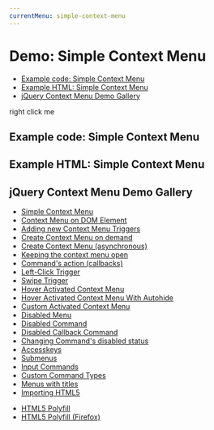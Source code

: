 ```yaml
---
currentMenu: simple-context-menu
---
```


# Demo: Simple Context Menu

<!-- START doctoc generated TOC please keep comment here to allow auto update -->
<!-- DON'T EDIT THIS SECTION, INSTEAD RE-RUN doctoc TO UPDATE -->


- [Example code: Simple Context Menu](#example-code-simple-context-menu)
- [Example HTML: Simple Context Menu](#example-html-simple-context-menu)
- [jQuery Context Menu Demo Gallery](#jquery-context-menu-demo-gallery)

<!-- END doctoc generated TOC please keep comment here to allow auto update -->

<span class="context-menu-one btn btn-neutral">right click me</span>

## Example code: Simple Context Menu

<script type="text/javascript" class="showcase">
    $(function() {
        $.contextMenu({
            selector: '.context-menu-one', 
            callback: function(key, options) {
                var m = "clicked: " + key;
                window.console && console.log(m) || alert(m); 
            },
            items: {
                "edit": {name: "Edit", icon: "edit"},
                "cut": {name: "Cut", icon: "cut"},
               copy: {name: "Copy", icon: "copy"},
                "paste": {name: "Paste", icon: "paste"},
                "delete": {name: "Delete", icon: "delete"},
                "sep1": "---------",
                "quit": {name: "Quit", icon: function(){
                    return 'context-menu-icon context-menu-icon-quit';
                }}
            }
        });
        
        $('.context-menu-one').on('click', function(e){
            console.log('clicked', this);
        })    
    });
</script>

## Example HTML: Simple Context Menu
<div style="display:none;" class="showcase" data-showcase-import=".context-menu-one"></div>

## jQuery Context Menu Demo Gallery

*   [Simple Context Menu](demo.html)
*   [Context Menu on DOM Element](demo/on-dom-element.html)
*   [Adding new Context Menu Triggers](demo/dynamic.html)
*   [Create Context Menu on demand](demo/dynamic-create.html)
*   [Create Context Menu (asynchronous)](demo/async-create.html)
*   [Keeping the context menu open](demo/keeping-contextmenu-open.html)
*   [Command's action (callbacks)](demo/callback.html)
*   [Left-Click Trigger](demo/trigger-left-click.html)
*   [Swipe Trigger](demo/trigger-swipe.html)
*   [Hover Activated Context Menu](demo/trigger-hover.html)
*   [Hover Activated Context Menu With Autohide](demo/trigger-hover-autohide.html)
*   [Custom Activated Context Menu](demo/trigger-custom.html)
*   [Disabled Menu](demo/disabled-menu.html)
*   [Disabled Command](demo/disabled.html)
*   [Disabled Callback Command](demo/disabled-callback.html)
*   [Changing Command's disabled status](demo/disabled-changing.html)
*   [Accesskeys](demo/accesskeys.html)
*   [Submenus](demo/sub-menus.html)
*   [Input Commands](demo/input.html)
*   [Custom Command Types](demo/custom-command.html)
*   [Menus with titles](demo/menu-title.html)
*   [Importing HTML5 <menu type="context">](demo/html5-import.html)
*   [HTML5 Polyfill](demo/html5-polyfill.html)
*   [HTML5 Polyfill (Firefox)](demo/html5-polyfill-firefox8.html)
